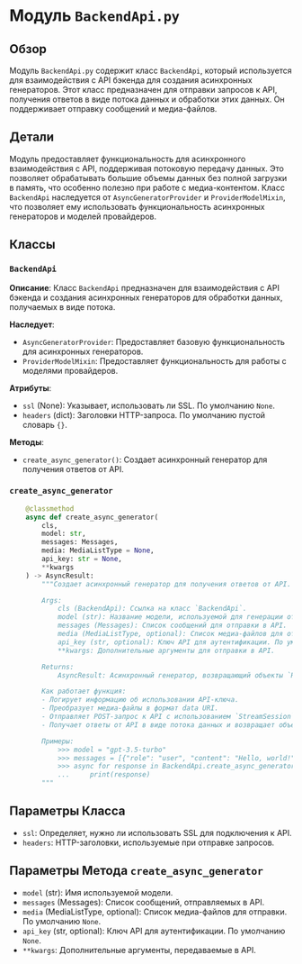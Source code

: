 # Модуль `BackendApi.py`

## Обзор

Модуль `BackendApi.py` содержит класс `BackendApi`, который используется для взаимодействия с API бэкенда для создания асинхронных генераторов. Этот класс предназначен для отправки запросов к API, получения ответов в виде потока данных и обработки этих данных. Он поддерживает отправку сообщений и медиа-файлов.

## Детали

Модуль предоставляет функциональность для асинхронного взаимодействия с API, поддерживая потоковую передачу данных. Это позволяет обрабатывать большие объемы данных без полной загрузки в память, что особенно полезно при работе с медиа-контентом. Класс `BackendApi` наследуется от `AsyncGeneratorProvider` и `ProviderModelMixin`, что позволяет ему использовать функциональность асинхронных генераторов и моделей провайдеров.

## Классы

### `BackendApi`

**Описание**: Класс `BackendApi` предназначен для взаимодействия с API бэкенда и создания асинхронных генераторов для обработки данных, получаемых в виде потока.

**Наследует**:
- `AsyncGeneratorProvider`: Предоставляет базовую функциональность для асинхронных генераторов.
- `ProviderModelMixin`: Предоставляет функциональность для работы с моделями провайдеров.

**Атрибуты**:
- `ssl` (None): Указывает, использовать ли SSL. По умолчанию `None`.
- `headers` (dict): Заголовки HTTP-запроса. По умолчанию пустой словарь `{}`.

**Методы**:
- `create_async_generator()`: Создает асинхронный генератор для получения ответов от API.

### `create_async_generator`

```python
    @classmethod
    async def create_async_generator(
        cls,
        model: str,
        messages: Messages,
        media: MediaListType = None,
        api_key: str = None,
        **kwargs
    ) -> AsyncResult:
        """Создает асинхронный генератор для получения ответов от API.

        Args:
            cls (BackendApi): Ссылка на класс `BackendApi`.
            model (str): Название модели, используемой для генерации ответов.
            messages (Messages): Список сообщений для отправки в API.
            media (MediaListType, optional): Список медиа-файлов для отправки в API. По умолчанию `None`.
            api_key (str, optional): Ключ API для аутентификации. По умолчанию `None`.
            **kwargs: Дополнительные аргументы для отправки в API.

        Returns:
            AsyncResult: Асинхронный генератор, возвращающий объекты `RawResponse`.

        Как работает функция:
        - Логирует информацию об использовании API-ключа.
        - Преобразует медиа-файлы в формат data URI.
        - Отправляет POST-запрос к API с использованием `StreamSession`.
        - Получает ответы от API в виде потока данных и возвращает объекты `RawResponse`.

        Примеры:
            >>> model = "gpt-3.5-turbo"
            >>> messages = [{"role": "user", "content": "Hello, world!"}]
            >>> async for response in BackendApi.create_async_generator(model=model, messages=messages):
            ...     print(response)
        """
```

## Параметры Класса

- `ssl`: Определяет, нужно ли использовать SSL для подключения к API.
- `headers`: HTTP-заголовки, используемые при отправке запросов.

## Параметры Метода `create_async_generator`

- `model` (str): Имя используемой модели.
- `messages` (Messages): Список сообщений, отправляемых в API.
- `media` (MediaListType, optional): Список медиа-файлов для отправки. По умолчанию `None`.
- `api_key` (str, optional): Ключ API для аутентификации. По умолчанию `None`.
- `**kwargs`: Дополнительные аргументы, передаваемые в API.